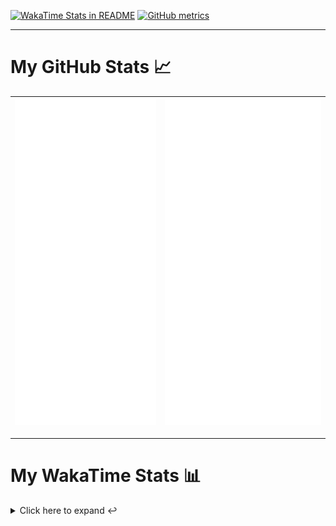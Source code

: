 [![WakaTime Stats in README](https://github.com/LOsioChico/LOsioChico/actions/workflows/waka.yml/badge.svg)](https://github.com/LOsioChico/LOsioChico/actions/workflows/waka.yml) [![GitHub metrics](https://github.com/LOsioChico/LOsioChico/actions/workflows/metrics.yml/badge.svg)](https://github.com/LOsioChico/LOsioChico/actions/workflows/metrics.yml)

---

# My GitHub Stats 📈

| ![](./assets/metrics.svg) | ![](./assets/metrics2.svg) |
| ------------------------- | -------------------------- |

---

# My WakaTime Stats 📊

<details>
<summary>Click here to expand ↩️</summary>
<br>

<!--START_SECTION:waka-->
![Code Time](http://img.shields.io/badge/Code%20Time-2%2C246%20hrs%2051%20mins-blue)

![Lines of code](https://img.shields.io/badge/From%20Hello%20World%20I%27ve%20Written-432.2%20thousand%20lines%20of%20code-blue)

**🐱 My GitHub Data** 

> 📦 696.6 kB Used in GitHub's Storage 
 > 
> 🏆 213 Contributions in the Year 2025
 > 
> 🚫 Not Opted to Hire
 > 
> 📜 29 Public Repositories 
 > 
> 🔑 34 Private Repositories 
 > 
**I'm a Night 🦉** 

```text
🌞 Morning                641 commits         ████░░░░░░░░░░░░░░░░░░░░░   14.02 % 
🌆 Daytime                1446 commits        ████████░░░░░░░░░░░░░░░░░   31.62 % 
🌃 Evening                1578 commits        █████████░░░░░░░░░░░░░░░░   34.51 % 
🌙 Night                  908 commits         █████░░░░░░░░░░░░░░░░░░░░   19.86 % 
```
📅 **I'm Most Productive on Thursday** 

```text
Monday                   635 commits         ███░░░░░░░░░░░░░░░░░░░░░░   13.89 % 
Tuesday                  691 commits         ████░░░░░░░░░░░░░░░░░░░░░   15.11 % 
Wednesday                516 commits         ███░░░░░░░░░░░░░░░░░░░░░░   11.28 % 
Thursday                 844 commits         █████░░░░░░░░░░░░░░░░░░░░   18.46 % 
Friday                   702 commits         ████░░░░░░░░░░░░░░░░░░░░░   15.35 % 
Saturday                 754 commits         ████░░░░░░░░░░░░░░░░░░░░░   16.49 % 
Sunday                   431 commits         ██░░░░░░░░░░░░░░░░░░░░░░░   09.42 % 
```


📊 **This Week I Spent My Time On** 

```text
💬 Programming Languages: 
TypeScript               4 hrs 58 mins       ███████░░░░░░░░░░░░░░░░░░   26.72 % 
Astro                    4 hrs 27 mins       ██████░░░░░░░░░░░░░░░░░░░   23.98 % 
Markdown                 2 hrs 25 mins       ███░░░░░░░░░░░░░░░░░░░░░░   13.02 % 
JSON                     2 hrs 13 mins       ███░░░░░░░░░░░░░░░░░░░░░░   11.95 % 
Other                    1 hr 34 mins        ██░░░░░░░░░░░░░░░░░░░░░░░   08.48 % 
```

**I Mostly Code in TypeScript** 

```text
TypeScript               33 repos            ████████████░░░░░░░░░░░░░   49.25 % 
Scala                    9 repos             ███░░░░░░░░░░░░░░░░░░░░░░   13.43 % 
JavaScript               7 repos             ███░░░░░░░░░░░░░░░░░░░░░░   10.45 % 
CSS                      5 repos             ██░░░░░░░░░░░░░░░░░░░░░░░   07.46 % 
Astro                    4 repos             █░░░░░░░░░░░░░░░░░░░░░░░░   05.97 % 
```




 Last Updated on 17/06/2025 01:12:56 UTC
<!--END_SECTION:waka-->

## </details>
